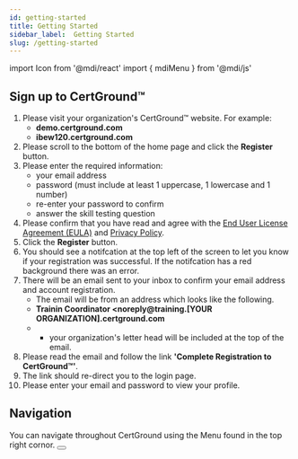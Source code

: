 ```yaml
---
id: getting-started
title: Getting Started
sidebar_label:  Getting Started
slug: /getting-started
---
```


import Icon from '@mdi/react'
import { mdiMenu } from '@mdi/js'

## Sign up to CertGround&trade;

1. Please visit your organization's CertGround&trade; website. For example:
    - **demo.certground.com**
    - **ibew120.certground.com**
2. Please scroll to the bottom of the home page and click the **Register** button.
3. Please enter the required information:
    - your email address
    - password (must include at least 1 uppercase, 1 lowercase and 1 number)
    - re-enter your password to confirm
    - answer the skill testing question
4. Please confirm that you have read and agree with the [End User License Agreement (EULA)](/eula) and [Privacy Policy](/privacy-policy).
5. Click the **Register** button.
6. You should see a notifcation at the top left of the screen to let you know if your registration was successful.
If the notifcation has a red background there was an error.
7. There will be an email sent to your inbox to confirm your email address and account registration.
    - The email will be from an address which looks like the following.
    - **Trainin Coordinator <noreply@training.[YOUR ORGANIZATION].certground.com**
    - - your organization's letter head will be included at the top of the email.
8. Please read the email and follow the link **'Complete Registration to CertGround&trade;'**.
9. The link should re-direct you to the login page.
10. Please enter your email and password to view your profile.

## Navigation

You can navigate throughout CertGround using the Menu found in the top right cornor.
<button className="button button--primary button--sm">
<Icon path={mdiMenu} size={1} color="white" />
</button>
